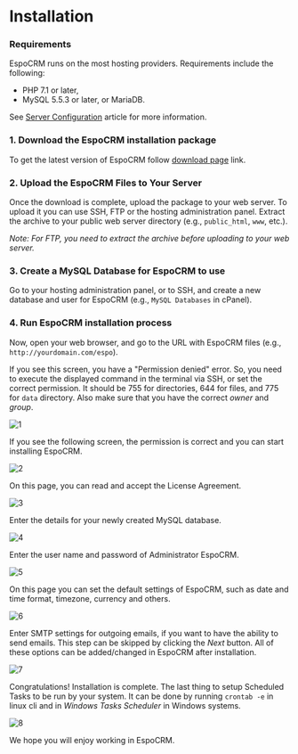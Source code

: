 # Installation

### Requirements

EspoCRM runs on the most hosting providers. Requirements include the following:

* PHP 7.1 or later,
* MySQL 5.5.3 or later, or MariaDB.

See [Server Configuration](server-configuration.md) article for more information.

### 1. Download the EspoCRM installation package

To get the latest version of EspoCRM follow [download page](http://www.espocrm.com/download/) link.

### 2. Upload the EspoCRM Files to Your Server

Once the download is complete, upload the package to your web server. 
To upload it you can use SSH, FTP or the hosting administration panel.
Extract the archive to your public web server directory (e.g., `public_html`, `www`, etc.).

_Note: For FTP, you need to extract the archive before uploading to your web server._

### 3. Create a MySQL Database for EspoCRM to use

Go to your hosting administration panel, or to SSH, and create a new database and user for EspoCRM (e.g., `MySQL Databases` in cPanel).

### 4. Run EspoCRM installation process

Now, open your web browser, and go to the URL with EspoCRM files (e.g., `http://yourdomain.com/espo`).

If you see this screen, you have a "Permission denied" error. 
So, you need to execute the displayed command in the terminal via SSH, or set the correct permission. 
It should be 755 for directories, 644 for files, and 775 for `data` directory. 
Also make sure that you have the correct _owner_ and _group_.

![1](https://raw.githubusercontent.com/espocrm/documentation/master/_static/images/administration/installation/1.png)

If you see the following screen, the permission is correct and you can start installing EspoCRM.

![2](https://raw.githubusercontent.com/espocrm/documentation/master/_static/images/administration/installation/2.png)

On this page, you can read and accept the License Agreement.

![3](https://raw.githubusercontent.com/espocrm/documentation/master/_static/images/administration/installation/3.png)

Enter the details for your newly created MySQL database.

![4](https://raw.githubusercontent.com/espocrm/documentation/master/_static/images/administration/installation/4.png)

Enter the user name and password of Administrator EspoCRM.

![5](https://raw.githubusercontent.com/espocrm/documentation/master/_static/images/administration/installation/5.png)

On this page you can set the default settings of EspoCRM, such as date and time format, timezone, currency and others.

![6](https://raw.githubusercontent.com/espocrm/documentation/master/_static/images/administration/installation/6.png)

Enter SMTP settings for outgoing emails, if you want to have the ability to send emails. 
This step can be skipped by clicking the _Next_ button. 
All of these options can be added/changed in EspoCRM after installation.

![7](https://raw.githubusercontent.com/espocrm/documentation/master/_static/images/administration/installation/7.png)

Congratulations! Installation is complete. 
The last thing to setup Scheduled Tasks to be run by your system. It can be done by running `crontab -e` in linux cli and in _Windows Tasks Scheduler_ in Windows systems.

![8](https://raw.githubusercontent.com/espocrm/documentation/master/_static/images/administration/installation/8.png)

We hope you will enjoy working in EspoCRM.

